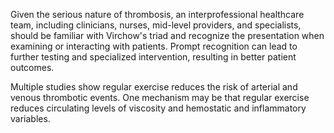 Given the serious nature of thrombosis, an interprofessional healthcare team, including clinicians, nurses, mid-level providers, and specialists, should be familiar with Virchow's triad and recognize the presentation when examining or interacting with patients. Prompt recognition can lead to further testing and specialized intervention, resulting in better patient outcomes.

Multiple studies show regular exercise reduces the risk of arterial and venous thrombotic events. One mechanism may be that regular exercise reduces circulating levels of viscosity and hemostatic and inflammatory variables.
